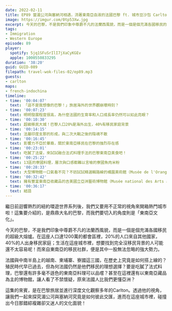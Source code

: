 ```yaml
---
date: 2022-02-11
title: EP89 當湄公河與塞納河相遇，流著東南亞血液的法國巴黎 ft. 城市豆沙包 Carlton
image: https://imgur.com/0tp53Xw.jpg
excerpt: 今天的巴黎，不是我們印象中尊爵不凡的法蘭西風貌，而是一個是個充滿各國移民的超級大熔爐。讓我們一起跟著旅居巴黎多年的Carlton，來探究湄公河與塞納河究竟是如何彼此交匯，進而在這座城市裡，碰撞出今日那錯綜複雜卻又迷人的文化面貌！
tags:
- Immigration
- Western Europe
episode: 89
player:
  spotify: 5jq1SFuSrIlI7jXaCyKGEv
  apple: 1000550833295
duration: '38:20'
guid: GUID-089
filepath: travel-wok-files-02/ep89.mp3
guests:
- carlton
maps:
- french-indochina
timeline:
- time: '00:04:07'
  text: 「這不是我想像的巴黎！」旅居海外的世界觀崩壞時刻？
- time: '00:07:23'
  text: 明明發展程度很高，為什麼法國的生育率和人口成長率仍然可以如此亮眼？
- time: '00:10:30'
  text: 超級移民大城！巴黎人口20%是海外出生，40%有移民家庭背景
- time: '00:14:15'
  text: 法屬印度支那的形成，與二次大戰之後的陰魂不散
- time: '00:16:45'
  text: 影響力不亞於華裔，關於東南亞移民在巴黎的強烈存在感
- time: '00:23:01'
  text: 吃膩了法餐，來試試融合法式料理手法的巴黎東南亞美食吧！
- time: '00:25:22'
  text: 13區的寮國料理，層次與口感都難以言喻的寮國魚肉米粉
- time: '00:28:33'
  text: 大型博物館一口氣看不完？不妨試試精選輯路線的橘園美術館（Musée de l'Orangerie）
- time: '00:32:42'
  text: 擁有豐富東南亞收藏品的吉美國立亞洲藝術博物館（Musée national des Arts asiatiques-Guimet）
- time: '00:36:17'
  text: 結語
---
```

繼日前迴響熱烈的紐約環遊世界系列後，我們又要用不正常的視角來開箱熱門城市啦！這集要介紹的，是鼎鼎大名的巴黎，而我們要切入的角度則是「東南亞文化」。

今天的巴黎，不是我們印象中尊爵不凡的法蘭西風貌，而是一個是個充滿各國移民的超級大熔爐。在這座人口達1200萬的都會區裡，20%的人口來自其他國家，40%的人出身移民家庭；生活在這座城市裡，想要找到完全沒移民背景的人可能還不太容易呢！而來自東南亞的移民社群，便是其中一股無法忽略的強大勢力。

法國與中南半島上的越南、柬埔寨、寮國這三國，在歷史上究竟是如何搭上線的？殖民時代早已過去，但為何法國仍然是他們移民的理想選擇？要是吃膩了法式料理，巴黎還有許多毫不遜色的東南亞料理可以品嚐？甚至在這裡還有以東南亞藏品為主的博物館，讓人看了不禁懷疑，原來法國人比我們更懂亞洲？

這集的來賓，是在巴黎旅居並進行深度文化觀察多年的Carlton。透過他的視角，讓我們一起來探究湄公河與塞納河究竟是如何彼此交匯，進而在這座城市裡，碰撞出今日那錯綜複雜卻又迷人的文化面貌！
